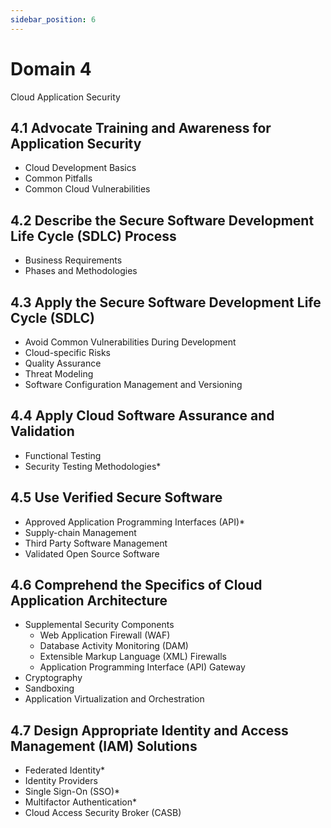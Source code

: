 ```yaml
---
sidebar_position: 6
---
```


# Domain 4

Cloud Application Security

## 4.1 Advocate Training and Awareness for Application Security

- Cloud Development Basics
- Common Pitfalls
- Common Cloud Vulnerabilities

## 4.2 Describe the Secure Software Development Life Cycle \(SDLC\) Process

- Business Requirements
- Phases and Methodologies

## 4.3 Apply the Secure Software Development Life Cycle \(SDLC\)

- Avoid Common Vulnerabilities During Development
- Cloud-specific Risks
- Quality Assurance
- Threat Modeling
- Software Configuration Management and Versioning

## 4.4 Apply Cloud Software Assurance and Validation

- Functional Testing
- Security Testing Methodologies*

## 4.5 Use Verified Secure Software

- Approved Application Programming Interfaces \(API\)*
- Supply-chain Management
- Third Party Software Management
- Validated Open Source Software

## 4.6 Comprehend the Specifics of Cloud Application Architecture

- Supplemental Security Components
  - Web Application Firewall \(WAF\)
  - Database Activity Monitoring \(DAM\)
  - Extensible Markup Language \(XML\) Firewalls
  - Application Programming Interface \(API\) Gateway
- Cryptography
- Sandboxing
- Application Virtualization and Orchestration

## 4.7 Design Appropriate Identity and Access Management \(IAM\) Solutions

- Federated Identity*
- Identity Providers
- Single Sign-On \(SSO\)*
- Multifactor Authentication*
- Cloud Access Security Broker \(CASB\)